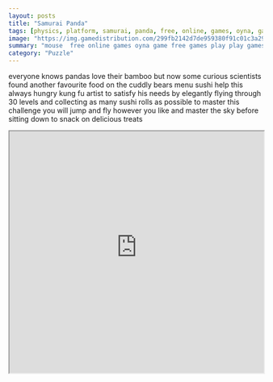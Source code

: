 ```yaml
---
layout: posts
title: "Samurai Panda"
tags: [physics, platform, samurai, panda, free, online, games, oyna, game, free, games, play, play, games]
image: "https://img.gamedistribution.com/299fb2142d7de959380f91c01c3a293c.jpg"
summary: "mouse  free online games oyna game free games play play games"
category: "Puzzle"
---
```


everyone knows pandas love their bamboo but now some curious scientists found another favourite food on the cuddly bears menu sushi help this always hungry kung fu artist to satisfy his needs by elegantly flying through 30 levels and collecting as many sushi rolls as possible to master this challenge you will jump and fly however you like and master the sky before sitting down to snack on delicious treats

<iframe width="100%" height="480px;" src="https://flash.gamedistribution.com?game=299fb2142d7de959380f91c01c3a293c"></iframe>